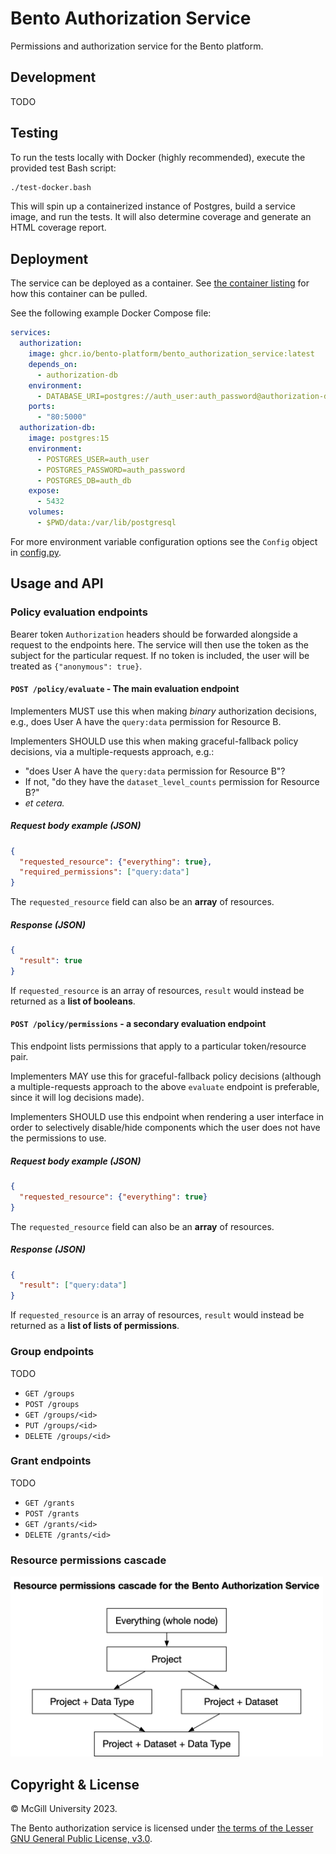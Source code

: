 # Bento Authorization Service

Permissions and authorization service for the Bento platform.




## Development

TODO




## Testing

To run the tests locally with Docker (highly recommended), execute the provided test Bash script:

```bash
./test-docker.bash
```

This will spin up a containerized instance of Postgres, build a service image, and run the tests.
It will also determine coverage and generate an HTML coverage report.




## Deployment

The service can be deployed as a container. See 
[the container listing](https://github.com/bento-platform/bento_authorization_service/pkgs/container/bento_authorization_service)
for how this container can be pulled.

See the following example Docker Compose file:

```yaml
services:
  authorization:
    image: ghcr.io/bento-platform/bento_authorization_service:latest
    depends_on:
      - authorization-db
    environment:
      - DATABASE_URI=postgres://auth_user:auth_password@authorization-db:5432/auth_db
    ports:
      - "80:5000"
  authorization-db:
    image: postgres:15
    environment:
      - POSTGRES_USER=auth_user
      - POSTGRES_PASSWORD=auth_password
      - POSTGRES_DB=auth_db
    expose:
      - 5432
    volumes:
      - $PWD/data:/var/lib/postgresql
```

For more environment variable configuration options see the `Config` object in
[config.py](./bento_authorization_service/config.py).




## Usage and API

### Policy evaluation endpoints

Bearer token `Authorization` headers should be forwarded alongside a request to the endpoints here.
The service will then use the token as the subject for the particular request. If no token is included,
the user will be treated as `{"anonymous": true}`.

#### `POST /policy/evaluate` - The main evaluation endpoint

Implementers MUST use this when making *binary* authorization decisions, e.g., does User A have the 
`query:data` permission for Resource B.

Implementers SHOULD use this when making graceful-fallback policy decisions, via a multiple-requests approach, e.g.:

* "does User A have the `query:data` permission for Resource B"? 
* If not, "do they have the `dataset_level_counts` permission for Resource B?"
* *et cetera.*

##### Request body example (JSON)

```json
{
  "requested_resource": {"everything": true},
  "required_permissions": ["query:data"]
}
```

The `requested_resource` field can also be an **array** of resources.

##### Response (JSON)

```json
{
  "result": true
}
```

If `requested_resource` is an array of resources, `result` would instead be returned as a **list of booleans**.

#### `POST /policy/permissions` - a secondary evaluation endpoint

This endpoint lists permissions that apply to a particular token/resource pair.

Implementers MAY use this for graceful-fallback policy decisions (although a multiple-requests approach to the above
`evaluate` endpoint is preferable, since it will log decisions made).

Implementers SHOULD use this endpoint when rendering a user interface in order to selectively disable/hide components
which the user does not have the permissions to use.

##### Request body example (JSON)

```json
{
  "requested_resource": {"everything": true}
}
```

The `requested_resource` field can also be an **array** of resources.

##### Response (JSON)

```json
{
  "result": ["query:data"]
}
```

If `requested_resource` is an array of resources, `result` would instead be returned as a 
**list of lists of permissions**.


### Group endpoints

TODO

* `GET /groups`
* `POST /groups`
* `GET /groups/<id>`
* `PUT /groups/<id>`
* `DELETE /groups/<id>`


### Grant endpoints

TODO

* `GET /grants`
* `POST /grants`
* `GET /grants/<id>`
* `DELETE /grants/<id>`


### Resource permissions cascade

<img src="./docs/permissions_cascade.png" alt="Resource permissions cascade diagram" width="500" height="288" />



## Copyright &amp; License

&copy; McGill University 2023.

The Bento authorization service is licensed under 
[the terms of the Lesser GNU General Public License, v3.0](./LICENSE).
